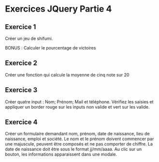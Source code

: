 # Exercices JQuery Partie 4

## Exercice 1

Créer un jeu de shifumi. 

BONUS : Calculer le pourcentage de victoires 

## Exercice 2

Créer une fonction qui calcule la moyenne de cinq note sur 20

## Exercice 3
Créer quatre input : Nom; Prénom; Mail et téléphone. Vérifiez les saisies et appliquer un border rouge sur les inputs non valide et vert sur les valide.

## Exercice 4

Créer un formulaire demandant nom, prénom, date de naissance, lieu de naissance, emploi et société. Le nom et le prénom doivent commencer par une majuscule, peuvent être composés et ne pas comporter de chiffre. La date de naissance doit être sous le format jj/mm/aaaa. Au clic sur un bouton, les informations apparaissent dans une modale.

